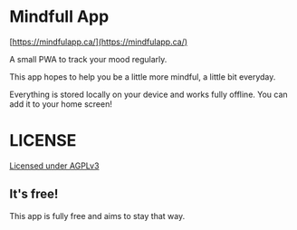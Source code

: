 # Mindfull App

[https://mindfulapp.ca/](https://mindfulapp.ca/)

A small PWA to track your mood regularly.

This app hopes to help you be a little more mindful, a little bit everyday.

Everything is stored locally on your device and works fully offline. You can add it to your home screen!

# LICENSE

[Licensed under AGPLv3](./LICENSE)

## It's free!

This app is fully free and aims to stay that way.
